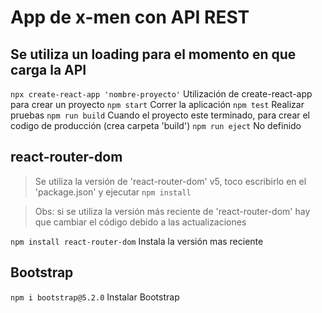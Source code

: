 # App de x-men con API REST

## Se utiliza un loading para el momento en que carga la API

`npx create-react-app 'nombre-proyecto'` Utilización de create-react-app para crear un proyecto
`npm start` Correr la aplicación
`npm test` Realizar pruebas
`npm run build` Cuando el proyecto este terminado, para crear el codigo de producción (crea carpeta 'build')
`npm run eject` No definido

## react-router-dom
> Se utiliza la versión de 'react-router-dom' v5, toco escribirlo en el 'package.json' y ejecutar `npm install`

> Obs: si se utiliza la versión más reciente de 'react-router-dom' hay que cambiar el código debido a las actualizaciones

`npm install react-router-dom` Instala la versión mas reciente

## Bootstrap
`npm i bootstrap@5.2.0` Instalar Bootstrap
